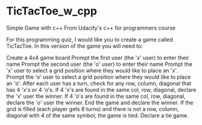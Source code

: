 # TicTacToe_w_cpp

Simple Game with c++ From Udacity's c++ for programmers course 

For this programming quiz, I would like you to create a game called TicTacToe. In this version of the game you will need to:

Create a 4x4 game board
Prompt the first user (the 'x' user) to enter their name 
Prompt the second user (the 'o' user) to enter their name
Prompt the 'x' user to select a grid position where they would like to place an 'x'. 
Prompt the 'o' user to select a grid position where they would like to place an 'o'.
After each user has a turn, check for any row, column, diagonal that has 4 'x's or 4 'o's.
If 4 'x's are found in the same col, row, diagonal, declare the 'x' user the winner. 
If 4 'o's are found in the same col, row, diagonal, declare the 'o' user the winner.
End the game and declare the winner.
If the grid is filled (each player gets 8 turns) and there is not a row, column, diagonal 
with 4 of the same symbol, the game is tied. Declare a tie game.
